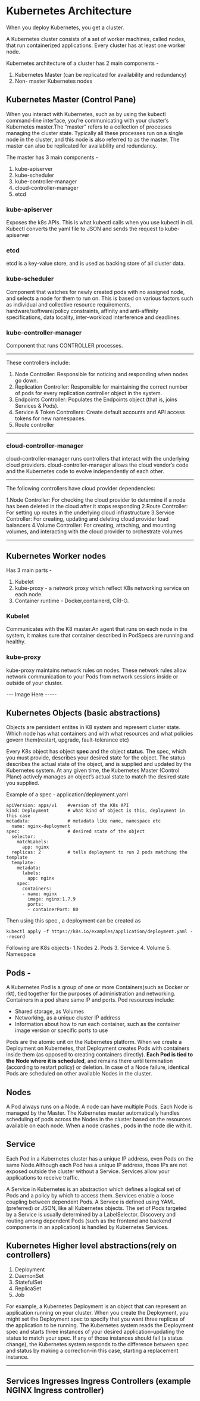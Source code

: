 # Kubernetes Architecture

When you deploy Kubernetes, you get a cluster.

A Kubernetes cluster consists of a set of worker machines, called nodes, that run containerized applications.
Every cluster has at least one worker node.

Kubernetes architecture of a cluster has 2 main components -
1. Kubernetes Master (can be replicated for availability and redundancy) 
2. Non- master Kubernetes nodes


## Kubernetes Master (Control Pane)
When you interact with Kubernetes, such as by using the kubectl command-line interface, you’re communicating with 
your cluster’s Kubernetes master.The “master” refers to a collection of processes managing the cluster state.
Typically all these processes run on a single node in the cluster, and this node is also referred to as the master.
The master can also be replicated for availability and redundancy.

The master has 3 main components -
1. kube-apiserver
2. kube-scheduler
3. kube-controller-manager 
4. cloud-controller-manager
5. etcd

### kube-apiserver 
Exposes the k8s APIs. This is what kubectl calls when you use kubectl in cli.
Kubectl converts the yaml file to JSON and sends the request to kube-apiserver

### etcd
 etcd is a key-value store, and is used as backing store of all cluster data.
 
### kube-scheduler
Component that watches for newly created pods with no assigned node, and selects a node for them to run on. This is based on various factors
such as individual and collective resource requirements, hardware/software/policy constraints, affinity and anti-affinity specifications,
data locality, inter-workload interference and deadlines.

### kube-controller-manager
Component that runs CONTROLLER processes. 
___________________________________
These controllers include:
1. Node Controller: Responsible for noticing and responding when nodes go down.
2. Replication Controller: Responsible for maintaining the correct number of pods for every replication controller 
   object in the system.
3. Endpoints Controller: Populates the Endpoints object (that is, joins Services & Pods).
4. Service & Token Controllers: Create default accounts and API access tokens for new namespaces.
5. Route controller



___________________________________

### cloud-controller-manager
cloud-controller-manager runs controllers that interact with the underlying cloud providers.
cloud-controller-manager allows the cloud vendor’s code and the Kubernetes code to evolve independently of each other. 

___________________________________
The following controllers have cloud provider dependencies:

1.Node Controller: For checking the cloud provider to determine if a node has been deleted in the cloud after it stops responding
2.Route Controller: For setting up routes in the underlying cloud infrastructure
3.Service Controller: For creating, updating and deleting cloud provider load balancers
4.Volume Controller: For creating, attaching, and mounting volumes, and interacting with the cloud provider to orchestrate volumes

___________________________________

## Kubernetes Worker nodes
Has 3 main parts -
1. Kubelet 
2. kube-proxy - a network proxy which reflect K8s networking service on each node.
3. Container runtime - Docker,containerd, CRI-O.


### Kubelet
Communicates with the K8 master.An agent that runs on each node in the system, it makes sure that container
described in PodSpecs are running and healthy.

### kube-proxy
kube-proxy maintains network rules on nodes. These network rules allow network communication to your Pods
from network sessions inside or outside of your cluster.


--- Image Here -----



## Kubernetes Objects (basic abstractions)
 Objects are persistent entites in K8 system and represent cluster state.  
 Which node has what containers and with what resources and what policies govern them(restart, upgrade, fault-tolerance etc)
 
Every K8s object has object **spec** and the object **status**. 
The spec, which you must provide, describes your desired state for the object. 
The status describes the actual state of the object, and is supplied and updated by the Kubernetes system. 
At any given time, the Kubernetes Master (Control Plane) actively manages an object’s actual state to match the desired state you supplied.

Example of a spec - application/deployment.yaml 
```
apiVersion: apps/v1    #version of the K8s API 
kind: Deployment       # what kind of object is this, deployment in this case
metadata:              # metadata like name, namespace etc 
  name: nginx-deployment
spec:                  # desired state of the object
  selector:
    matchLabels:
      app: nginx
  replicas: 2          # tells deployment to run 2 pods matching the template
  template:
    metadata:
      labels:
        app: nginx
    spec:
      containers:
      - name: nginx
        image: nginx:1.7.9
        ports:
        - containerPort: 80

```
Then using this spec , a deployment can be created as
```
kubectl apply -f https://k8s.io/examples/application/deployment.yaml --record
```

 
Following are K8s objects-
1.Nodes 
2. Pods
3. Service
4. Volume
5. Namespace


## Pods -
A Kubernetes Pod is a group of one or more Containers(such as Docker or rkt), tied together for the purposes of administration and networking. Containers in a pod share same IP and ports.
Pod resources include:
- Shared storage, as Volumes
- Networking, as a unique cluster IP address
- Information about how to run each container, such as the container image version or specific ports to use

Pods are the atomic unit on the Kubernetes platform. When we create a Deployment on Kubernetes, that Deployment creates Pods with containers inside them (as opposed to creating containers directly). 
**Each Pod is tied to the Node where it is scheduled**, and remains there until termination (according to restart policy) or deletion. In case of a Node failure, identical Pods are scheduled on other available Nodes in the cluster.

## Nodes
A Pod always runs on a Node. A node can have multiple Pods. Each Node is managed by the Master. The Kubernetes master automatically handles scheduling of pods across the Nodes in the cluster based on the resources available on each node. When a node crashes , pods in the node die with it.

## Service
Each Pod in a Kubernetes cluster has a unique IP address, even Pods on the same Node.Although each Pod has a unique IP address, those IPs are not exposed outside the cluster without a Service. Services allow your applications to receive traffic.

A Service in Kubernetes is an abstraction which defines a logical set of Pods and a policy by which to access them.
Services enable a loose coupling between dependent Pods. A Service is defined using YAML (preferred) or JSON, like all Kubernetes objects. The set of Pods targeted by a Service is usually determined by a LabelSelector.
Discovery and routing among dependent Pods (such as the frontend and backend components in an application) is handled by Kubernetes Services.



## Kubernetes Higher level abstractions(rely on controllers)

1. Deployment
2. DaemonSet
3. StatefulSet
4. ReplicaSet
5. Job


For example, a Kubernetes Deployment is an object that can represent an application running on your cluster. 
When you create the Deployment, you might set the Deployment spec to specify that you want three replicas of the application to be running. The Kubernetes system reads the Deployment spec and starts three instances of your desired application–updating the status to match your spec. If any of those instances should fail (a status change), the Kubernetes system responds to the difference between spec and status by making a correction–in this case, starting a replacement instance.

-----------
Services
Ingresses
Ingress Controllers (example NGINX Ingress controller)
------------


